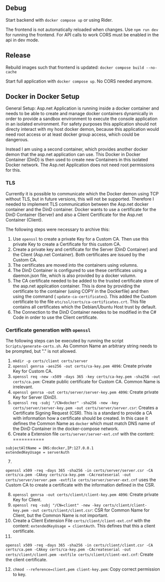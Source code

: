 ## Debug

Start backend with `docker compose up` or using Rider.

The frontend is not automatically reloaded when changes. Use `npm run dev` for running the frontend. For API calls to
work CORS must be enabled in the api in dev mode.

## Release

Rebuild images such that frontend is updated: `docker compose build --no-cache`

Start full application with `docker compose up`. No CORS needed anymore.

## Docker in Docker Setup

General Setup:
Asp.net Application is running inside a docker container and needs to be able to create and manage docker containers
dynamically in order to provide a sandbox environment to execute the console application in an isolated environment. For
safety purposes this application should not directy interact with my host docker demon, because this application would
need root access or at least docker group access, which could be dangerous.

Instead I am using a second container, which provides another docker demon that the asp.net application can use. This
Docker in Docker Container (DinD) is then used to create new Containers in this isolated Docker network. The Asp.net
Application does not need root permissions for this.

### TLS

Currently it is possible to communicate which the Docker demon using TCP without TLS, but in future versions, this will
not be supported. Therefore I needed to implement TLS communication between the Asp.net docker container and the DinD
container. Docker wants to use a certificate for the DinD Container (Server) and also a Client Certificate for the
Asp.net Container (Client).

The following steps were necessary to archive this:

1. Use `openssl` to create a private Key for a Custom CA. Then use this private Key to create a Certificate for this
   custom CA.
2. Create a private key and certificate for the Server (DinD Container) and the Client (Asp.net Container). Both
   certificates are issued by the Custom CA.
3. The certificates are moved into the containers using volumns.
4. The DinD Container is configured to use these certificates using a daemon.json file, which is also provided by a
   docker volumn.
5. The CA certificate needed to be added to the trusted certificate store of the asp.net application container. This is
   done by providing the certificate to the container (using COPY in the Dockerfile) and then using the command (
   `update-ca-certificates`). This added the Custom certificate to the file `etc/ssl/certs/ca-certificates.crt`. This
   file contains all certificates which the Debian/Ubuntu Host trust by default.
6. The Connection to the DinD Container needes to be modified in the C# Code in order to use the Client certificate.

### Certificate generation with `openssl`
The following steps can be executed by running the script `Scripts/generate-certs.sh`. As Common Name an arbitrary string needs to be prompted, but "." is not allowed. 
1. `mkdir -p certs/client certs/server`
2. `openssl genrsa -aes256 -out certs/ca-key.pem 4096`: Create private Key for Custom CA.
3. `openssl req -new -x509 -days 365 -key certs/ca-key.pem -sha256 -out certs/ca.pem`: Create public certificate for
   Custom CA. Common Name is irrelevant.
4. `openssl genrsa -out certs/server/server-key.pem 4096`: Create private Key for Server (DinD).
5. `openssl req -subj "/CN=docker" -sha256 -new -key certs/server/server-key.pem -out certs/server/server.csr`: Creates
   a Certificate Signing Request (CSR). This is a standard to provide a CA with information how a certificate should be
   created. In this case it defines the Common Name as `docker` which must match DNS name of the DinD Container in the
   docker-compose network.
6. Create a Extension file `certs/server/server-ext.cnf` with the content: ===========

```
subjectAltName = DNS:docker,IP:127.0.0.1
extendedKeyUsage = serverAuth 
```

7.
`openssl x509 -req -days 365 -sha256 -in certs/server/server.csr -CA certs/ca.pem -CAkey certs/ca-key.pem -CAcreateserial -out certs/server/server.pem -extfile certs/server/server-ext.cnf`
uses the Custom CA to create a certificate with the information defined in the CSR.

8. `openssl genrsa -out certs/client/client-key.pem 4096`: Create private Key for Client.
9. `openssl req -subj "/CN=client" -new -key certs/client/client-key.pem -out certs/client/client.csr`: CSR for Common
   Name for Client, but the Common Name is not important.
10. Create a Client Extension File `certs/client/client-ext.cnf` with the content: `extendedKeyUsage = clientAuth`. This
    defines that
    this a client certificate.
11.

`openssl x509 -req -days 365 -sha256 -in certs/client/client.csr -CA certs/ca.pem -CAkey certs/ca-key.pem -CAcreateserial -out certs/client/client.pem -extfile certs/client/client-ext.cnf`:
Create the client certificate.

12. `chmod --reference=client.pem client-key.pem`: Copy correct permission to key.
    
